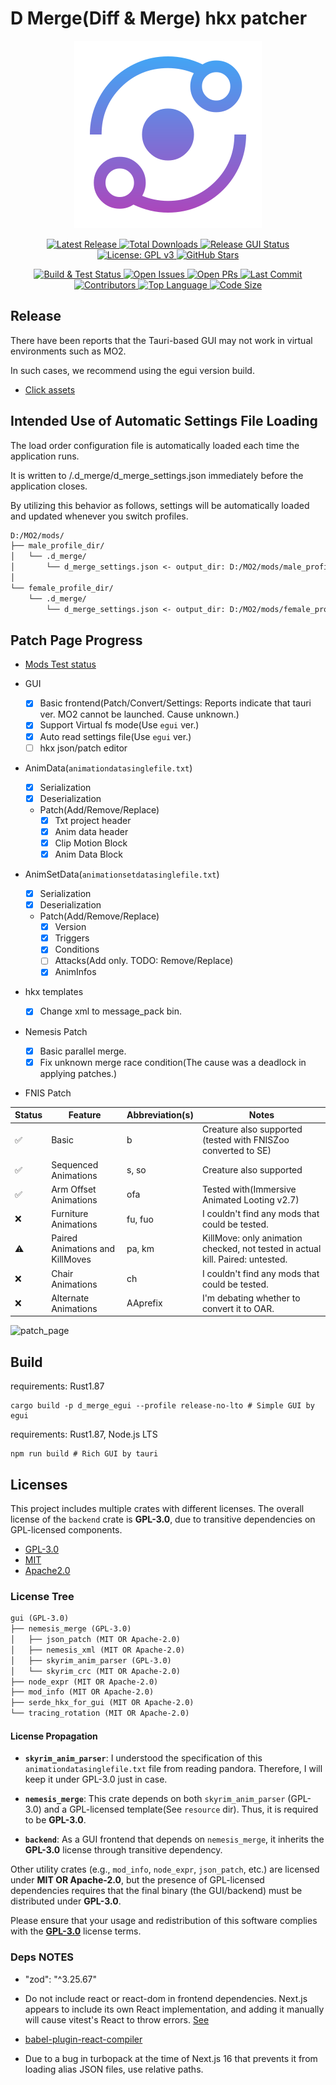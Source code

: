 # D Merge(Diff & Merge) hkx patcher

<div align="center">
  <a href="https://github.com/SARDONYX-sard/d-merge/releases">
    <img src="./gui/backend/tauri/icons/icon.svg" alt="D Merge"/>
  </a>

  <!-- Release Badges -->
  <p>
    <a href="https://github.com/SARDONYX-sard/d-merge/releases/latest">
      <img src="https://img.shields.io/github/v/release/SARDONYX-sard/d-merge?style=flat-square" alt="Latest Release">
    </a>
    <a href="https://github.com/SARDONYX-sard/d-merge/releases">
      <img src="https://img.shields.io/github/downloads/SARDONYX-sard/d-merge/total?style=flat-square" alt="Total Downloads">
    </a>
    <a href="https://github.com/SARDONYX-sard/d-merge/actions/workflows/release-gui.yaml">
      <img src="https://github.com/SARDONYX-sard/d-merge/actions/workflows/release-gui.yaml/badge.svg?style=flat-square" alt="Release GUI Status">
    </a>
    <a href="https://opensource.org/licenses/GPL-3.0">
      <img src="https://img.shields.io/badge/License-GPLv3-blue.svg?style=flat-square" alt="License: GPL v3">
    </a>
    <a href="https://github.com/SARDONYX-sard/d-merge/stargazers">
      <img src="https://img.shields.io/github/stars/SARDONYX-sard/d-merge?style=social" alt="GitHub Stars">
    </a>
  </p>

  <!-- Development Badges -->
  <p>
    <a href="https://github.com/SARDONYX-sard/d-merge/actions/workflows/build-and-test.yaml">
      <img src="https://github.com/SARDONYX-sard/d-merge/actions/workflows/build-and-test.yaml/badge.svg?style=flat-square" alt="Build & Test Status">
    </a>
    <a href="https://github.com/SARDONYX-sard/d-merge/issues">
      <img src="https://img.shields.io/github/issues/SARDONYX-sard/d-merge?style=flat-square" alt="Open Issues">
    </a>
    <a href="https://github.com/SARDONYX-sard/d-merge/pulls">
      <img src="https://img.shields.io/github/issues-pr/SARDONYX-sard/d-merge?style=flat-square" alt="Open PRs">
    </a>
    <a href="https://github.com/SARDONYX-sard/d-merge/commits/main">
      <img src="https://img.shields.io/github/last-commit/SARDONYX-sard/d-merge?style=flat-square" alt="Last Commit">
    </a>
    <a href="https://github.com/SARDONYX-sard/d-merge/graphs/contributors">
      <img src="https://img.shields.io/github/contributors/SARDONYX-sard/d-merge?style=flat-square" alt="Contributors">
    </a>
    <a href="https://github.com/SARDONYX-sard/d-merge">
      <img src="https://img.shields.io/github/languages/top/SARDONYX-sard/d-merge?style=flat-square" alt="Top Language">
    </a>
    <a href="https://github.com/SARDONYX-sard/d-merge">
      <img src="https://img.shields.io/github/languages/code-size/SARDONYX-sard/d-merge?style=flat-square" alt="Code Size">
    </a>
  </p>
</div>

## Release

There have been reports that the Tauri-based GUI may not work in virtual environments such as MO2.

In such cases, we recommend using the egui version build.

- [Click assets](https://github.com/SARDONYX-sard/d-merge/releases)

## Intended Use of Automatic Settings File Loading

The load order configuration file is automatically loaded each time the application runs.

It is written to <skyrim data dir>/.d_merge/d_merge_settings.json immediately before the application closes.

By utilizing this behavior as follows, settings will be automatically loaded and updated whenever you switch profiles.

```txt
D:/MO2/mods/
├── male_profile_dir/
│   └── .d_merge/
│       └── d_merge_settings.json <- output_dir: D:/MO2/mods/male_profile_dir
│
└── female_profile_dir/
    └── .d_merge/
        └── d_merge_settings.json <- output_dir: D:/MO2/mods/female_profile_dir
```

## Patch Page Progress

- [Mods Test status](./docs/test_status.md)

- GUI
  - [x] Basic frontend(Patch/Convert/Settings: Reports indicate that tauri ver. MO2 cannot be launched. Cause unknown.)
  - [x] Support Virtual fs mode(Use `egui` ver.)
  - [x] Auto read settings file(Use `egui` ver.)
  - [ ] hkx json/patch editor

- AnimData(`animationdatasinglefile.txt`)
  - [x] Serialization
  - [x] Deserialization
  - Patch(Add/Remove/Replace)
    - [x] Txt project header
    - [x] Anim data header
    - [x] Clip Motion Block
    - [x] Anim Data Block

- AnimSetData(`animationsetdatasinglefile.txt`)
  - [x] Serialization
  - [x] Deserialization
  - Patch(Add/Remove/Replace)
    - [x] Version
    - [x] Triggers
    - [x] Conditions
    - [ ] Attacks(Add only. TODO: Remove/Replace)
    - [x] AnimInfos

- hkx templates
  - [x] Change xml to message_pack bin.

- Nemesis Patch
  - [x] Basic parallel merge.
  - [x] Fix unknown merge race condition(The cause was a deadlock in applying patches.)

- FNIS Patch

| Status | Feature                         | Abbreviation(s) | Notes                                                                          |
| ------ | ------------------------------- | --------------- | ------------------------------------------------------------------------------ |
| ✅     | Basic                           | b               | Creature also supported (tested with FNISZoo converted to SE)                  |
| ✅     | Sequenced Animations            | s, so           | Creature also supported                                                        |
| ✅     | Arm Offset Animations           | ofa             | Tested with(Immersive Animated Looting v2.7)                                   |
| ❌     | Furniture Animations            | fu, fuo         | I couldn't find any mods that could be tested.                                 |
| ⚠️     | Paired Animations and KillMoves | pa, km          | KillMove: only animation checked, not tested in actual kill. Paired: untested. |
| ❌     | Chair Animations                | ch              | I couldn't find any mods that could be tested.                                 |
| ❌     | Alternate Animations            | AAprefix        | I'm debating whether to convert it to OAR.                                     |

![patch_page](https://github.com/user-attachments/assets/a601c347-10f1-459e-bb70-ecbee5f82590)

## Build

requirements: Rust1.87

```shell
cargo build -p d_merge_egui --profile release-no-lto # Simple GUI by egui
```

requirements: Rust1.87, Node.js LTS

```shell
npm run build # Rich GUI by tauri
```

## Licenses

This project includes multiple crates with different licenses. The overall license of the `backend` crate is **GPL-3.0**, due to transitive dependencies on GPL-licensed components.

- [GPL-3.0](./LICENSE)
- [MIT](./LICENSES/LICENSE-MIT)
- [Apache2.0](./LICENSES/LICENSE-APACHE)

### License Tree

```txt
gui (GPL-3.0)
├── nemesis_merge (GPL-3.0)
│   ├── json_patch (MIT OR Apache-2.0)
│   ├── nemesis_xml (MIT OR Apache-2.0)
│   ├── skyrim_anim_parser (GPL-3.0)
│   └── skyrim_crc (MIT OR Apache-2.0)
├── node_expr (MIT OR Apache-2.0)
├── mod_info (MIT OR Apache-2.0)
├── serde_hkx_for_gui (MIT OR Apache-2.0)
└── tracing_rotation (MIT OR Apache-2.0)
```

#### License Propagation

- **`skyrim_anim_parser`**:
  I understood the specification of this `animationdatasinglefile.txt` file from reading pandora. Therefore, I will keep it under GPL-3.0 just in case.

- **`nemesis_merge`**:
  This crate depends on both `skyrim_anim_parser` (GPL-3.0) and a GPL-licensed template(See `resource` dir). Thus, it is required to be **GPL-3.0**.

- **`backend`**:
  As a GUI frontend that depends on `nemesis_merge`, it inherits the **GPL-3.0** license through transitive dependency.

Other utility crates (e.g., `mod_info`, `node_expr`, `json_patch`, etc.) are licensed under **MIT OR Apache-2.0**, but the presence of GPL-licensed dependencies requires that the final binary (the GUI/backend) must be distributed under **GPL-3.0**.

Please ensure that your usage and redistribution of this software complies with the [**GPL-3.0**](./LICENSE) license terms.

### Deps NOTES

- "zod": "^3.25.67"

- Do not include react or react-dom in frontend dependencies. Next.js appears to include its own React implementation, and adding it manually will cause vitest's React to throw errors. [See](https://t.co/1Oi722pfbb)

- [babel-plugin-react-compiler](https://www.npmjs.com/package/babel-plugin-react-compiler?activeTab=versions)

- Due to a bug in turbopack at the time of Next.js 16 that prevents it from loading alias JSON files, use relative paths.
